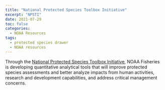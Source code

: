 ```yaml
---
title: "National Protected Species Toolbox Initiative"
excerpt: "NPSTI"
date: 2021-07-29
toc: false
categories:
  - NOAA Resources
tags:
  - protected species drawer
  - NOAA resources
---
```


Through the [National Protected Species Toolbox Initiative](https://www.fisheries.noaa.gov/national/population-assessments/national-protected-species-toolbox-initiative), NOAA Fisheries is developing quantitative analytical tools that will improve protected species assessments and better analyze impacts from human activities, research and development capabilities, and address critical management concerns. 


